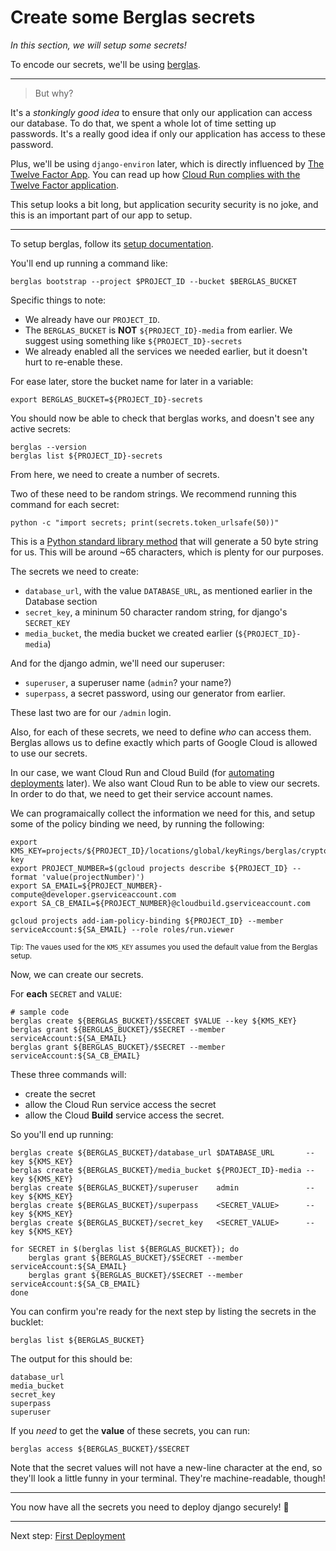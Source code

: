 # Create some Berglas secrets

*In this section, we will setup some secrets!*

To encode our secrets, we'll be using [berglas](https://github.com/GoogleCloudPlatform/berglas).

----

> But why? 

It's a *stonkingly good idea* to ensure that only our application can access our database. To do that, we spent a whole lot of time setting up passwords. It's a really good idea if only our application has access to these password. 

Plus, we'll be using `django-environ` later, which is directly influenced by [The Twelve Factor App](https://12factor.net/). You can read up how [Cloud Run complies with the Twelve Factor application](https://cloud.google.com/blog/products/serverless/a-dozen-reasons-why-cloud-run-complies-with-the-twelve-factor-app-methodology).

This setup looks a bit long, but application security security is no joke, and this is an important part of our app to setup. 

---

To setup berglas, follow its [setup documentation](https://github.com/GoogleCloudPlatform/berglas#setup). 

You'll end up running a command like: 

```
berglas bootstrap --project $PROJECT_ID --bucket $BERGLAS_BUCKET
```

Specific things to note: 

* We already have our `PROJECT_ID`.
* The `BERGLAS_BUCKET` is **NOT** `${PROJECT_ID}-media` from earlier. We suggest using something like `${PROJECT_ID}-secrets`
* We already enabled all the services we needed earlier, but it doesn't hurt to re-enable these.

For ease later, store the bucket name for later in a variable: 

```
export BERGLAS_BUCKET=${PROJECT_ID}-secrets
```

You should now be able to check that berglas works, and doesn't see any active secrets: 

```
berglas --version
berglas list ${PROJECT_ID}-secrets
```

From here, we need to create a number of secrets. 

Two of these need to be random strings. We recommend running this command for each secret: 

```
python -c "import secrets; print(secrets.token_urlsafe(50))"
```

This is a [Python standard library method](https://docs.python.org/3/library/secrets.html#secrets.token_urlsafe) that will generate a 50 byte string for us. This will be around ~65 characters, which is plenty for our purposes.

The secrets we need to create: 

 * `database_url`, with the value `DATABASE_URL`, as mentioned earlier in the Database section
 * `secret_key`, a mininum 50 character random string, for django's `SECRET_KEY`
 * `media_bucket`, the media bucket we created earlier (`${PROJECT_ID}-media`)

And for the django admin, we'll need our superuser: 

 * `superuser`, a superuser name (`admin`? your name?)
 * `superpass`, a secret password, using our generator from earlier. 

 
These last two are for our `/admin` login.

Also, for each of these secrets, we need to define *who* can access them. Berglas allows us to define exactly which parts of Google Cloud is allowed to use our secrets. 

In our case, we want Cloud Run and Cloud Build (for [automating deployments](60-ongoing-deployment.md) later). We also want Cloud Run to be able to view our secrets. In order to do that, we need to get their service account names. 

We can programaically collect the information we need for this, and setup some of the policy binding we need, by running the following:

```
export KMS_KEY=projects/${PROJECT_ID}/locations/global/keyRings/berglas/cryptoKeys/berglas-key
export PROJECT_NUMBER=$(gcloud projects describe ${PROJECT_ID} --format 'value(projectNumber)')
export SA_EMAIL=${PROJECT_NUMBER}-compute@developer.gserviceaccount.com
export SA_CB_EMAIL=${PROJECT_NUMBER}@cloudbuild.gserviceaccount.com

gcloud projects add-iam-policy-binding ${PROJECT_ID} --member serviceAccount:${SA_EMAIL} --role roles/run.viewer
```

<small>Tip: The vaues used for the `KMS_KEY` assumes you used the default value from the Berglas setup.</small>

Now, we can create our secrets. 

For **each** `SECRET` and `VALUE`:

```
# sample code
berglas create ${BERGLAS_BUCKET}/$SECRET $VALUE --key ${KMS_KEY}
berglas grant ${BERGLAS_BUCKET}/$SECRET --member serviceAccount:${SA_EMAIL}
berglas grant ${BERGLAS_BUCKET}/$SECRET --member serviceAccount:${SA_CB_EMAIL}
```

These three commands will: 

 * create the secret
 * allow the Cloud Run service access the secret
 * allow the Cloud **Build** service access the secret. 

So you'll end up running: 

```
berglas create ${BERGLAS_BUCKET}/database_url $DATABASE_URL       --key ${KMS_KEY}
berglas create ${BERGLAS_BUCKET}/media_bucket ${PROJECT_ID}-media --key ${KMS_KEY}
berglas create ${BERGLAS_BUCKET}/superuser    admin               --key ${KMS_KEY}
berglas create ${BERGLAS_BUCKET}/superpass    <SECRET_VALUE>      --key ${KMS_KEY}
berglas create ${BERGLAS_BUCKET}/secret_key   <SECRET_VALUE>      --key ${KMS_KEY}

for SECRET in $(berglas list ${BERGLAS_BUCKET}); do
	berglas grant ${BERGLAS_BUCKET}/$SECRET --member serviceAccount:${SA_EMAIL}
	berglas grant ${BERGLAS_BUCKET}/$SECRET --member serviceAccount:${SA_CB_EMAIL}
done

```

You can confirm you're ready for the next step by listing the secrets in the bucklet: 

```
berglas list ${BERGLAS_BUCKET}
```

The output for this should be: 

```
database_url
media_bucket
secret_key
superpass
superuser
```
 
If you *need* to get the **value** of these secrets, you can run: 

```
berglas access ${BERGLAS_BUCKET}/$SECRET
```

Note that the secret values will not have a new-line character at the end, so they'll look a little funny in your terminal. They're machine-readable, though!

---

You now have all the secrets you need to deploy django securely! 🤫

---

Next step: [First Deployment](50-first-deployment.md)